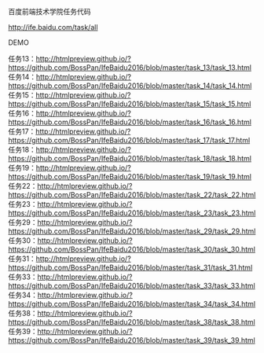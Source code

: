 百度前端技术学院任务代码

http://ife.baidu.com/task/all

DEMO

任务13：http://htmlpreview.github.io/?https://github.com/BossPan/IfeBaidu2016/blob/master/task_13/task_13.html
任务14：http://htmlpreview.github.io/?https://github.com/BossPan/IfeBaidu2016/blob/master/task_14/task_14.html
任务15：http://htmlpreview.github.io/?https://github.com/BossPan/IfeBaidu2016/blob/master/task_15/task_15.html
任务16：http://htmlpreview.github.io/?https://github.com/BossPan/IfeBaidu2016/blob/master/task_16/task_16.html
任务17：http://htmlpreview.github.io/?https://github.com/BossPan/IfeBaidu2016/blob/master/task_17/task_17.html
任务18：http://htmlpreview.github.io/?https://github.com/BossPan/IfeBaidu2016/blob/master/task_18/task_18.html
任务19：http://htmlpreview.github.io/?https://github.com/BossPan/IfeBaidu2016/blob/master/task_19/task_19.html
任务22：http://htmlpreview.github.io/?https://github.com/BossPan/IfeBaidu2016/blob/master/task_22/task_22.html
任务23：http://htmlpreview.github.io/?https://github.com/BossPan/IfeBaidu2016/blob/master/task_23/task_23.html
任务29：http://htmlpreview.github.io/?https://github.com/BossPan/IfeBaidu2016/blob/master/task_29/task_29.html
任务30：http://htmlpreview.github.io/?https://github.com/BossPan/IfeBaidu2016/blob/master/task_30/task_30.html
任务31：http://htmlpreview.github.io/?https://github.com/BossPan/IfeBaidu2016/blob/master/task_31/task_31.html
任务33：http://htmlpreview.github.io/?https://github.com/BossPan/IfeBaidu2016/blob/master/task_33/task_33.html
任务34：http://htmlpreview.github.io/?https://github.com/BossPan/IfeBaidu2016/blob/master/task_34/task_34.html
任务38：http://htmlpreview.github.io/?https://github.com/BossPan/IfeBaidu2016/blob/master/task_38/task_38.html
任务39：http://htmlpreview.github.io/?https://github.com/BossPan/IfeBaidu2016/blob/master/task_39/task_39.html
